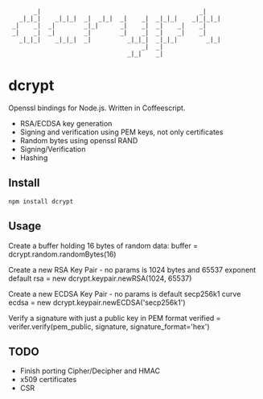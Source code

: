                                                                  
           _|                                            _|      
       _|_|_|    _|_|_|  _|  _|_|  _|    _|  _|_|_|    _|_|_|_|  
     _|    _|  _|        _|_|      _|    _|  _|    _|    _|      
     _|    _|  _|        _|        _|    _|  _|    _|    _|      
       _|_|_|    _|_|_|  _|          _|_|_|  _|_|_|        _|_|  
                                         _|  _|                  
                                     _|_|    _|                  




dcrypt
=======

Openssl bindings for Node.js. Written in Coffeescript.

* RSA/ECDSA key generation
* Signing and verification using PEM keys, not only certificates
* Random bytes using openssl RAND
* Signing/Verification
* Hashing

Install
-------
    npm install dcrypt


Usage
-----
Create a buffer holding 16 bytes of random data:
    buffer = dcrypt.random.randomBytes(16)

Create a new RSA Key Pair - no params is 1024 bytes and 65537 exponent default
    rsa = new dcrypt.keypair.newRSA(1024, 65537)

Create a new ECDSA Key Pair - no params is default secp256k1 curve
    ecdsa = new dcrypt.keypair.newECDSA('secp256k1')

Verify a signature with just a public key in PEM format
    verified = verifer.verify(pem_public, signature, signature_format='hex')
    
 
TODO
----
* Finish porting Cipher/Decipher and HMAC
* x509 certificates
* CSR
